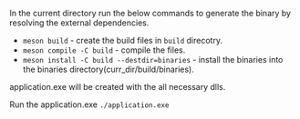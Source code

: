 In the current directory run the below commands to generate the binary by resolving the external dependencies.

- `meson build`                                 - create the build files in `build` direcotry.
- `meson compile -C build`                      - compile the files.
- `meson install -C build --destdir=binaries`   - install the binaries into the binaries directory(curr_dir/build/binaries).

application.exe will be created with the all necessary dlls.

Run the application.exe `./application.exe`
